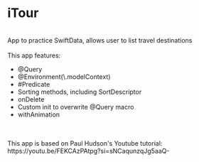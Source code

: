 # iTour
<br/>
App to practice SwiftData, allows user to list travel destinations
<br/>
<br/>
This app features: 
<ul>
<li>@Query</li>
<li>@Environment(\.modelContext)</li>
<li>#Predicate</li>
<li>Sorting methods, including SortDescriptor</li>
<li>onDelete</li>
<li>Custom init to overwrite @Query macro</li>
<li>withAnimation</li>
</ul>
<br/>
<br/>
This app is based on Paul Hudson's Youtube tutorial: https://youtu.be/FEKCAzPAtpg?si=sNCaqunzqJg5aaQ-


